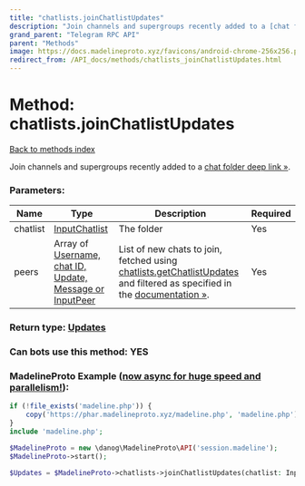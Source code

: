 ```yaml
---
title: "chatlists.joinChatlistUpdates"
description: "Join channels and supergroups recently added to a [chat folder deep link »](https://core.telegram.org/api/links#chat-folder-links)."
grand_parent: "Telegram RPC API"
parent: "Methods"
image: https://docs.madelineproto.xyz/favicons/android-chrome-256x256.png
redirect_from: /API_docs/methods/chatlists_joinChatlistUpdates.html
---
```

# Method: chatlists.joinChatlistUpdates
[Back to methods index](index.html)



Join channels and supergroups recently added to a [chat folder deep link »](https://core.telegram.org/api/links#chat-folder-links).

### Parameters:

| Name     |    Type       | Description | Required |
|----------|---------------|-------------|----------|
|chatlist|[InputChatlist](/API_docs/types/InputChatlist.html) | The folder | Yes|
|peers|Array of [Username, chat ID, Update, Message or InputPeer](/API_docs/types/InputPeer.html) | List of new chats to join, fetched using [chatlists.getChatlistUpdates](../methods/chatlists.getChatlistUpdates.html) and filtered as specified in the [documentation »](https://core.telegram.org/api/folders#shared-folders). | Yes|


### Return type: [Updates](/API_docs/types/Updates.html)

### Can bots use this method: **YES**


### MadelineProto Example ([now async for huge speed and parallelism!](https://docs.madelineproto.xyz/docs/ASYNC.html)):


```php
if (!file_exists('madeline.php')) {
    copy('https://phar.madelineproto.xyz/madeline.php', 'madeline.php');
}
include 'madeline.php';

$MadelineProto = new \danog\MadelineProto\API('session.madeline');
$MadelineProto->start();

$Updates = $MadelineProto->chatlists->joinChatlistUpdates(chatlist: InputChatlist, peers: [InputPeer, InputPeer], );
```

